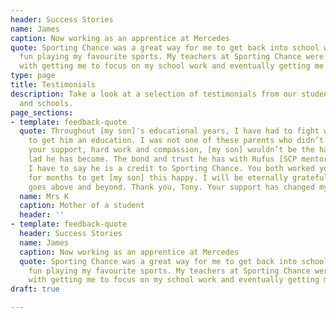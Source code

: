 ```yaml
---
header: Success Stories
name: James
caption: Now working as an apprentice at Mercedes
quote: Sporting Chance was a great way for me to get back into school while having
  fun playing my favourite sports. My teachers at Sporting Chance were very helpful
  with getting me to focus on my school work and eventually getting me to work independently.
type: page
title: Testimonials
description: Take a look at a selection of testimonials from our students, parents
  and schools.
page_sections:
- template: feedback-quote
  quote: Throughout [my son]'s educational years, I have had to fight with professionals
    to get him an education. I was not one of these parents who didn’t care. Without
    your support, hard work and compassion, [my son] wouldn’t be the happy, vibrant
    lad he has become. The bond and trust he has with Rufus [SCP mentor] is amazing.
    I have to say he is a credit to Sporting Chance. You both worked your socks off
    for months to get [my son] this happy. I will be eternally grateful. Your company
    goes above and beyond. Thank you, Tony. Your support has changed my son's life
  name: Mrs K
  caption: Mother of a student
  header: ''
- template: feedback-quote
  header: Success Stories
  name: James
  caption: Now working as an apprentice at Mercedes
  quote: Sporting Chance was a great way for me to get back into school while having
    fun playing my favourite sports. My teachers at Sporting Chance were very helpful
    with getting me to focus on my school work and eventually getting me to work independently.
draft: true

---
```

